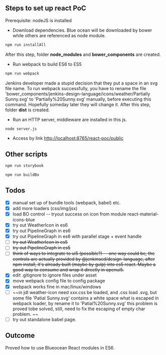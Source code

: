 Steps to set up react PoC
--------------
Prerequisite: nodeJS is installed

 * Download dependencies. Blue ocean will be downloaded by bower while others are referenced as node module.
```sh
npm run installAll
```
After this step, folder **node_modules** and **bower_components** are created.
 * Run webpack to build ES6 to ES5
```sh
npm run webpack
```
Jenkins developer made a stupid decision that they put a space in an svg file name. To run webpack successfully, you have to rename the file 'bower_components/jenkins-design-language/icons/weather/Partially Sunny.svg' to 'Partially%20Sunny.svg' manually, before executing this command. Hopefully someday later they will change it.
After this step, folder **dist** is created.
 * Run an HTTP server, middleware are installed in this js.
```sh
node server.js
```
 * Access by link [http://localhost:8765/react-poc/public](http://localhost:8765/react-poc/public)

Other scripts
--------------
```sh
npm run storybook
```

```sh
npm run buildBo
```

Todos
--------------
- [x] manual set up of bundle tools (webpack, babel) etc.
- [x] add more loaders (css/img/jsx)
- [x] load BO control -- tryout success on icon from module react-material-icons-blue
- [x] try out WeatherIcon in es6
- [x] try out PipelineGraph in es6
- [x] try out PipelineGraph in es6 with parallel stage + event handle
- [ ] ~~try out WeatherIcon in es5~~
- [ ] ~~try out PipelineGraph in es5~~
- [ ] ~~think of ways to integrate to ui5 (possible?) -- one way could be, the controls are actually provided by @jenkinscd/design-language, after npm install, it's already built (maybe by gulp) into es5 react. Maybe a good way to consume and wrap it directly in openui5.~~
- [x] edit .gitignore to ignore files under asset
- [x] move webpack config file to config package
- [x] webpack works fine in mac/linux/windows
- [ ] ~~in jdl weather-icon need xxx.css be loaded, and .css load .svg, but some file 'Patial Sunny.svg' contains a white space what is escaped in webpack loader, by rename it to 'Patial%20Sunny.svg' this problem is proved tobe solved, still, need to fix the escaping of empty char problem. ~~
- [ ] try out standalone babel page.

Outcome
--------------
Proved how to use Blueocean React modules in ES6.